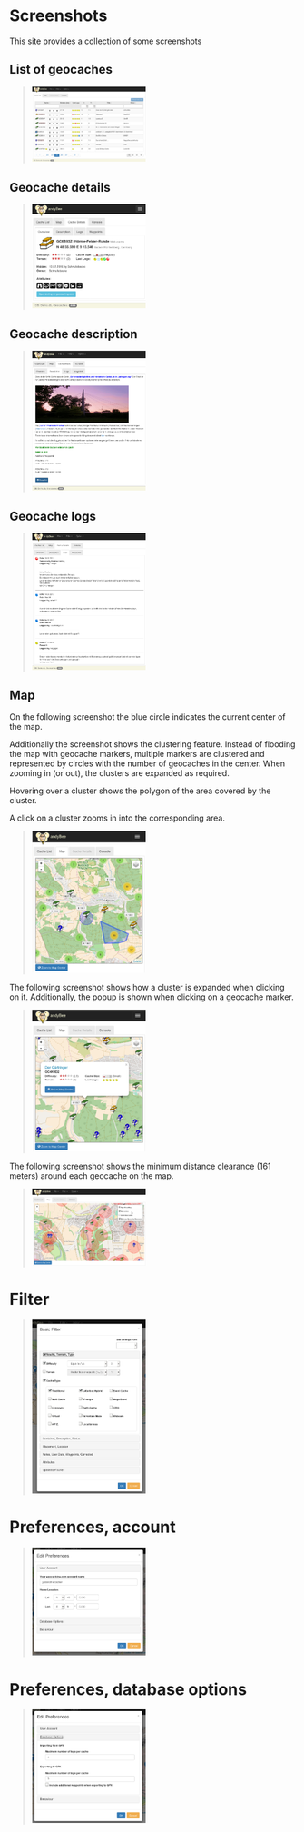 # Screenshots
This site provides a collection of some screenshots

## List of geocaches
> [<img src="screenshots/cachelist.png" alt="Drawing" style="width: 200px;"/>](screenshots/cachelist.png)

## Geocache details
> [<img src="screenshots/cachedetails.png" alt="Drawing" style="width: 200px;"/>](screenshots/cachedetails.png)

## Geocache description
> [<img src="screenshots/cachedescription.png" alt="Drawing" style="width: 200px;"/>](screenshots/cachedescription.png)

## Geocache logs
> [<img src="screenshots/cachelogs.png" alt="Drawing" style="width: 200px;"/>](screenshots/cachelogs.png)

## Map

On the following screenshot the blue circle indicates the current center of the map.

Additionally the screenshot shows the clustering feature. Instead of flooding the map with
geocache markers, multiple markers are clustered and represented by circles with
the number of geocaches in the center. When zooming in (or out), the clusters are expanded as required.

Hovering over a cluster shows the polygon of the area covered by the cluster.

A click on a cluster zooms in into the corresponding area.

> [<img src="screenshots/map.png" alt="Drawing" style="width: 200px;"/>](screenshots/map.png)

The following screenshot shows how a cluster is expanded when clicking on it. Additionally, the popup is shown when clicking on a geocache marker.
> [<img src="screenshots/map2.png" alt="Drawing" style="width: 200px;"/>](screenshots/map2.png)

The following screenshot shows the minimum distance clearance (161 meters) around each geocache on the map.
> [<img src="screenshots/map3.png" alt="Drawing" style="width: 200px;"/>](screenshots/map2.png)


# Filter
> [<img src="screenshots/filter.png" alt="Drawing" style="width: 200px;"/>](screenshots/filter.png)

# Preferences, account
> [<img src="screenshots/preferencesaccount.png" alt="Drawing" style="width: 200px;"/>](screenshots/preferencesaccount.png)

# Preferences, database options
> [<img src="screenshots/preferencesdatabase.png" alt="Drawing" style="width: 200px;"/>](screenshots/preferencesdatabase.png)
